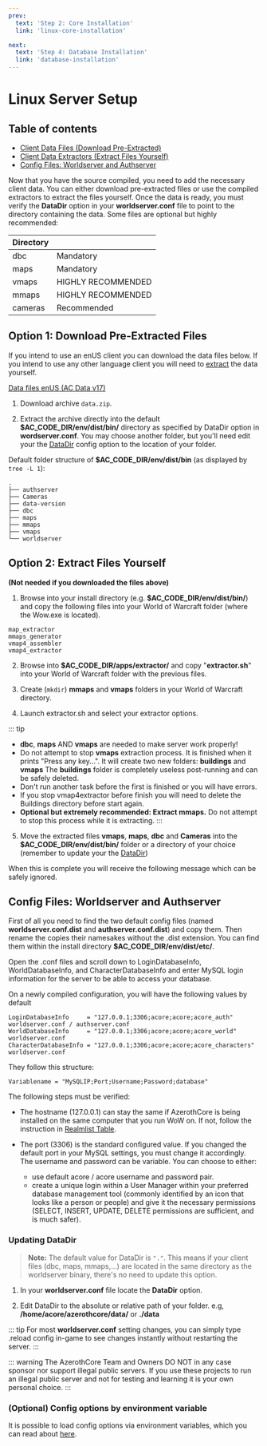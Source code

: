 ```yaml
---
prev:
  text: 'Step 2: Core Installation'
  link: 'linux-core-installation'

next:
  text: 'Step 4: Database Installation'
  link: 'database-installation'
---
```


# Linux Server Setup

## Table of contents

- [Client Data Files (Download Pre-Extracted)](#option-1-download-pre-extracted-files)
- [Client Data Extractors (Extract Files Yourself)](#option-2-extract-files-yourself)
- [Config Files: Worldserver and Authserver](#config-files-worldserver-and-authserver)

Now that you have the source compiled, you need to add the necessary client data. You can either download pre-extracted files or use the compiled extractors to extract the files yourself. Once the data is ready, you must verify the **DataDir** option in your **worldserver.conf** file to point to the directory containing the data. Some files are optional but highly recommended:

| Directory |                    |
| :-------- | :----------------- |
| dbc       | Mandatory          |
| maps      | Mandatory          |
| vmaps     | HIGHLY RECOMMENDED |
| mmaps     | HIGHLY RECOMMENDED |
| cameras   | Recommended        |

## Option 1: Download Pre-Extracted Files

If you intend to use an enUS client you can download the data files below. If you intend to use any other language client you will need to [extract](#option-2-extract-files-yourself) the data yourself.

[Data files enUS (AC Data v17)](https://github.com/wowgaming/client-data/releases/)

1. Download archive `data.zip`.

2. Extract the archive directly into the default **$AC_CODE_DIR/env/dist/bin/** directory as specified by DataDir option in **wordserver.conf**. You may choose another folder, but you'll need edit your the [DataDir](#updating-datadir) config option to the location of your folder.

Default folder structure of **$AC_CODE_DIR/env/dist/bin** (as displayed by `tree -L 1`):

```
.
├── authserver
├── Cameras
├── data-version
├── dbc
├── maps
├── mmaps
├── vmaps
└── worldserver
```

## Option 2: Extract Files Yourself

**(Not needed if you downloaded the files above)**

1. Browse into your install directory (e.g. **$AC_CODE_DIR/env/dist/bin/**) and copy the following files into your World of Warcraft folder (where the Wow.exe is located).

```
map_extractor
mmaps_generator
vmap4_assembler
vmap4_extractor
```

2. Browse into **$AC_CODE_DIR/apps/extractor/** and copy "**extractor.sh**" into your World of Warcraft folder with the previous files.

3. Create (`mkdir`) **mmaps** and **vmaps** folders in your World of Warcraft directory.

4. Launch extractor.sh and select your extractor options.

::: tip
- <b>dbc</b>, <b>maps</b> AND <b>vmaps</b> are needed to make server work properly!
- Do not attempt to stop <b>vmaps</b> extraction process. It is finished when it prints "Press any key...". It will create two new folders: <b>buildings</b> and <b>vmaps</b> The <b>buildings</b> folder is completely useless post-running and can be safely deleted.
- Don't run another task before the first is finished or you will have errors.
- If you stop vmap4extractor before finish you will need to delete the Buildings directory before start again.
- <b>Optional but extremely recommended: Extract mmaps.</b> Do not attempt to stop this process while it is extracting.
:::

5. Move the extracted files <b>vmaps</b>, <b>maps</b>, <b>dbc</b> and <b>Cameras</b> into the <b>$AC_CODE_DIR/env/dist/bin/</b> folder or a directory of your choice (remember to update your the [DataDir](#updating-datadir))

When this is complete you will receive the following message which can be safely ignored.

## Config Files: Worldserver and Authserver

First of all you need to find the two default config files (named **worldserver.conf.dist** and **authserver.conf.dist**) and copy them. Then rename the copies their namesakes without the .dist extension. You can find them within the install directory **$AC_CODE_DIR/env/dist/etc/**.

Open the .conf files and scroll down to LoginDatabaseInfo, WorldDatabaseInfo, and CharacterDatabaseInfo and enter MySQL login information for the server to be able to access your database.

On a newly compiled configuration, you will have the following values by default

```
LoginDatabaseInfo     = "127.0.0.1;3306;acore;acore;acore_auth" worldserver.conf / authserver.conf
WorldDatabaseInfo     = "127.0.0.1;3306;acore;acore;acore_world" worldserver.conf
CharacterDatabaseInfo = "127.0.0.1;3306;acore;acore;acore_characters" worldserver.conf
```

They follow this structure:

```
Variablename = "MySQLIP;Port;Username;Password;database"
```

The following steps must be verified:

- The hostname (127.0.0.1) can stay the same if AzerothCore is being installed on the same computer that you run WoW on. If not, follow the instruction in [Realmlist Table](auth/realmlist).

- The port (3306) is the standard configured value. If you changed the default port in your MySQL settings, you must change it accordingly. The username and password can be variable. You can choose to either:
  - use default acore / acore username and password pair.
  - create a unique login within a User Manager within your preferred database management tool (commonly identified by an icon that looks like a person or people) and give it the necessary permissions (SELECT, INSERT, UPDATE, DELETE permissions are sufficient, and is much safer).

### Updating DataDir

> **Note:** The default value for DataDir is `"."`. This means if your client files (dbc, maps, mmaps,...) are located in the same directory as the worldserver binary, there's no need to update this option.

1. In your **worldserver.conf** file locate the **DataDir** option.

1. Edit DataDir to the absolute or relative path of your folder. e.g, **/home/acore/azerothcore/data/** or **./data**

::: tip
For most **worldserver.conf** setting changes, you can simply type .reload config in-game to see changes instantly without restarting the server.
:::

::: warning
The AzerothCore Team and Owners DO NOT in any case sponsor nor support illegal public servers. If you use these projects to run an illegal public server and not for testing and learning it is your own personal choice.
:::

### (Optional) Config options by environment variable

It is possible to load config options via environment variables, which you can read about [here](config-overrides-with-env-var).

<!--@include: ./help.md-->
